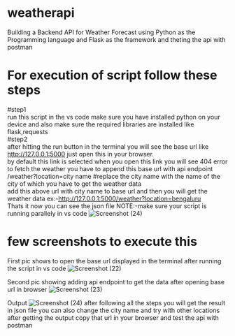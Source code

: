 # weatherapi
Building a Backend API for Weather Forecast using Python as the Programming language and Flask as the framework and theting the api with postman
# For execution of script follow these steps
#step1                                                                                                                                                                                                                 
run this script in the vs code make sure you have installed python on your device and also make sure the required libraries are installed like flask,requests                                                           
#step2                                                                                                                                                                                                                  
after hitting the run button in the terminal you will see the base url like http://127.0.0.1:5000 just open this in your browser.                                                                                       
by default this link is selected when you open this link you will see 404 error to fetch the weather you have to append this base url
with api endpoint  
/weather?location=city name #replace the city name with the name of the city of which you have to get the weather data                                                                                                 
add this above url with city name to base url and then you will get the weather data
ex:-http://127.0.0.1:5000/weather?location=bengaluru                                                                                                                                                                   
Thats it now you can see the json file NOTE:-make sure your script is running parallely in vs code 
![Screenshot (24)](https://github.com/sumeetpatil01/weatherapi/assets/136491586/6a8220b2-2176-4be4-80ac-ca0c22994134)

# few screenshots to execute this
First pic shows to open the base url displayed in the terminal after running the script in vs code
![Screenshot (22)](https://github.com/sumeetpatil01/weatherapi/assets/136491586/c830eeb3-d1d7-4120-a799-daadeb7c8589)                                                                                                  

Second pic showing adding api endpoint to get the data after opening base url in browser 
![Screenshot (23)](https://github.com/sumeetpatil01/weatherapi/assets/136491586/f11e6ccc-0677-4edb-b8d3-00a51d8b2bc2)

Output
![Screenshot (24)](https://github.com/sumeetpatil01/weatherapi/assets/136491586/f487be43-6a8f-494f-8d02-73ad9cdcfe72)
after following all the steps you will get the result in json file you can also change the city name and try with other locations                                                                                  
after getting the output copy that url in your browser and test the api with postman






